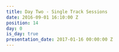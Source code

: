 ```yaml
---
title: Day Two - Single Track Sessions
date: 2016-09-01 16:10:00 Z
position: 14
day: 0
is_day: true
presentation_date: 2017-01-16 00:00:00 Z
---
```


